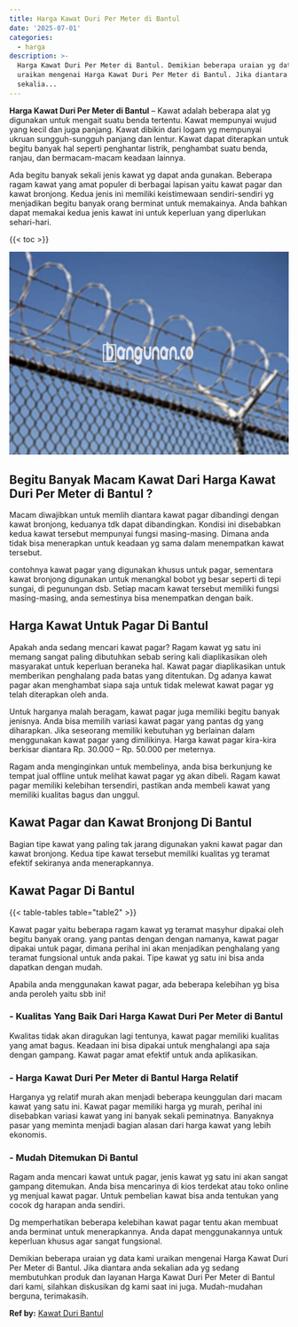 ```yaml
---
title: Harga Kawat Duri Per Meter di Bantul
date: '2025-07-01'
categories:
  - harga
description: >-
  Harga Kawat Duri Per Meter di Bantul. Demikian beberapa uraian yg data kami
  uraikan mengenai Harga Kawat Duri Per Meter di Bantul. Jika diantara anda
  sekalia...
---
```


**Harga Kawat Duri Per Meter di Bantul** – Kawat adalah beberapa alat yg digunakan untuk mengait suatu benda tertentu. Kawat mempunyai wujud yang kecil dan juga panjang. Kawat dibikin dari logam yg mempunyai ukruan sungguh-sungguh panjang dan lentur. Kawat dapat diterapkan untuk begitu banyak hal seperti penghantar listrik, penghambat suatu benda, ranjau, dan bermacam-macam keadaan lainnya.

Ada begitu banyak sekali jenis kawat yg dapat anda gunakan. Beberapa ragam kawat yang amat populer di berbagai lapisan yaitu kawat pagar dan kawat bronjong. Kedua jenis ini memiliki keistimewaan sendiri-sendiri yg menjadikan begitu banyak orang berminat untuk memakainya. Anda bahkan dapat memakai kedua jenis kawat ini untuk keperluan yang diperlukan sehari-hari.

{{< toc >}}

![Harga Kawat Duri Per Meter di Bantul](/images/jual-kawat-murah31.png)

## Begitu Banyak Macam Kawat Dari Harga Kawat Duri Per Meter di Bantul ?

Macam diwajibkan untuk memlih diantara kawat pagar dibandingi dengan kawat bronjong, keduanya tdk dapat dibandingkan. Kondisi ini disebabkan kedua kawat tersebut mempunyai fungsi masing-masing. Dimana anda tidak bisa menerapkan untuk keadaan yg sama dalam menempatkan kawat tersebut.

contohnya kawat pagar yang digunakan khusus untuk pagar, sementara kawat bronjong digunakan untuk menangkal bobot yg besar seperti di tepi sungai, di pegunungan dsb. Setiap macam kawat tersebut memiliki fungsi masing-masing, anda semestinya bisa menempatkan dengan baik.

## Harga Kawat Untuk Pagar Di Bantul

Apakah anda sedang mencari kawat pagar? Ragam kawat yg satu ini memang sangat paling dibutuhkan sebab sering kali diaplikasikan oleh masyarakat untuk keperluan beraneka hal. Kawat pagar diaplikasikan untuk memberikan penghalang pada batas yang ditentukan. Dg adanya kawat pagar akan menghambat siapa saja untuk tidak melewat kawat pagar yg telah diterapkan oleh anda.

Untuk harganya malah beragam, kawat pagar juga memiliki begitu banyak jenisnya. Anda bisa memilih variasi kawat pagar yang pantas dg yang diharapkan. Jika seseorang memiliki kebutuhan yg berlainan dalam menggunakan kawat pagar yang dimilikinya. Harga kawat pagar kira-kira berkisar diantara Rp. 30.000 – Rp. 50.000 per meternya.

Ragam anda menginginkan untuk membelinya, anda bisa berkunjung ke tempat jual offline untuk melihat kawat pagar yg akan dibeli. Ragam kawat pagar memiliki kelebihan tersendiri, pastikan anda membeli kawat yang memiliki kualitas bagus dan unggul.

## Kawat Pagar dan Kawat Bronjong Di Bantul

Bagian tipe kawat yang paling tak jarang digunakan yakni kawat pagar dan kawat bronjong. Kedua tipe kawat tersebut memiliki kualitas yg teramat efektif sekiranya anda menerapkannya.

## Kawat Pagar Di Bantul

{{< table-tables table="table2" >}}

Kawat pagar yaitu beberapa ragam kawat yg teramat masyhur dipakai oleh begitu banyak orang. yang pantas dengan dengan namanya, kawat pagar dipakai untuk pagar, dimana perihal ini akan menjadikan penghalang yang teramat fungsional untuk anda pakai. Tipe kawat yg satu ini bisa anda dapatkan dengan mudah.

Apabila anda menggunakan kawat pagar, ada beberapa kelebihan yg bisa anda peroleh yaitu sbb ini!

### \- Kualitas Yang Baik Dari Harga Kawat Duri Per Meter di Bantul

Kwalitas tidak akan diragukan lagi tentunya, kawat pagar memiliki kualitas yang amat bagus. Keadaan ini bisa dipakai untuk menghalangi apa saja dengan gampang. Kawat pagar amat efektif untuk anda aplikasikan.

### \- Harga Kawat Duri Per Meter di Bantul Harga Relatif

Harganya yg relatif murah akan menjadi beberapa keunggulan dari macam kawat yang satu ini. Kawat pagar memiliki harga yg murah, perihal ini disebabkan variasi kawat yang ini banyak sekali peminatnya. Banyaknya pasar yang meminta menjadi bagian alasan dari harga kawat yang lebih ekonomis.

### \- Mudah Ditemukan Di Bantul

Ragam anda mencari kawat untuk pagar, jenis kawat yg satu ini akan sangat gampang ditemukan. Anda bisa mencarinya di kios terdekat atau toko online yg menjual kawat pagar. Untuk pembelian kawat bisa anda tentukan yang cocok dg harapan anda sendiri.

Dg memperhatikan beberapa kelebihan kawat pagar tentu akan membuat anda berminat untuk menerapkannya. Anda dapat menggunakannya untuk keperluan khusus agar sangat fungsional.

Demikian beberapa uraian yg data kami uraikan mengenai Harga Kawat Duri Per Meter di Bantul. Jika diantara anda sekalian ada yg sedang membutuhkan produk dan layanan Harga Kawat Duri Per Meter di Bantul dari kami, silahkan diskusikan dg kami saat ini juga. Mudah-mudahan berguna, terimakasih.

**Ref by:** [Kawat Duri Bantul](https://id.wikipedia.org/wiki/Kawat)
